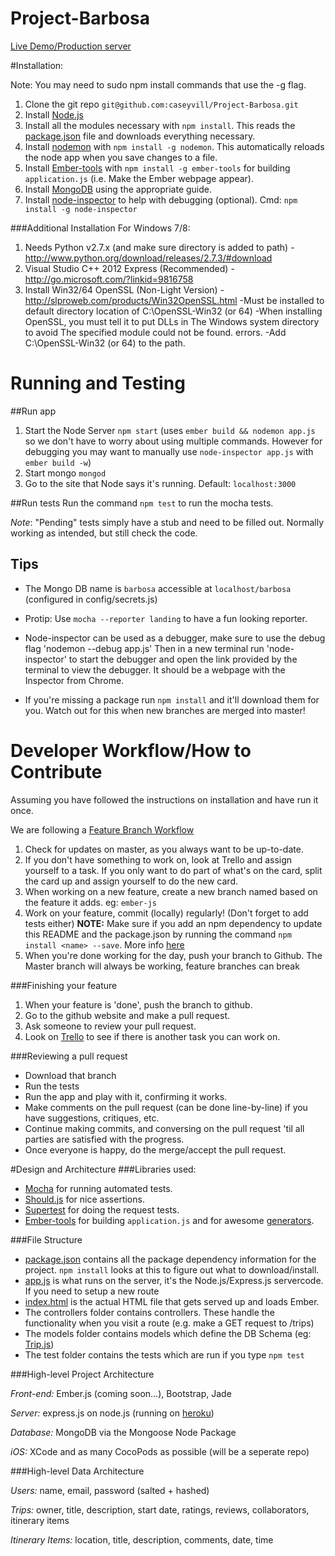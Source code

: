 Project-Barbosa
===============
[Live Demo/Production server](http://project-barbosa.herokuapp.com/)

#Installation:

Note: You may need to sudo npm install commands that use the -g flag.

1. Clone the git repo `git@github.com:caseyvill/Project-Barbosa.git`
2. Install [Node.js](http://nodejs.org/)
3. Install all the modules necessary with `npm install`. This reads the [package.json](package.json) file and downloads everything necessary.
4. Install [nodemon](http://nodemon.io/) with `npm install -g nodemon`. This automatically reloads the node app when you save changes to a file.
5. Install [Ember-tools](https://github.com/rpflorence/ember-tools) with `npm install -g ember-tools` for building `application.js` (i.e. Make the Ember webpage appear).
6. Install [MongoDB](http://docs.mongodb.org/manual/installation/) using the appropriate guide.
6. Install [node-inspector](https://github.com/node-inspector/node-inspector) to help with debugging (optional). Cmd: `npm install -g node-inspector`

###Additional Installation For Windows 7/8:

1. Needs Python v2.7.x (and make sure directory is added to path) - http://www.python.org/download/releases/2.7.3/#download
2. Visual Studio C++ 2012 Express (Recommended) - http://go.microsoft.com/?linkid=9816758
3. Install Win32/64 OpenSSL (Non-Light Version) -http://slproweb.com/products/Win32OpenSSL.html
	-Must be installed to default directory location of C:\OpenSSL-Win32 (or 64)
	-When installing OpenSSL, you must tell it to put DLLs in  The Windows system directory  to avoid  The specified module could not be found.  errors.
	-Add C:\OpenSSL-Win32 (or 64) to the path.

# Running and Testing

##Run app
1. Start the Node Server `npm start` (uses `ember build && nodemon app.js` so we don't have to worry about using multiple commands. However for debugging you may want to manually use `node-inspector app.js` with `ember build -w`)
2. Start mongo `mongod`
3. Go to the site that Node says it's running. Default: `localhost:3000`

##Run tests
Run the command `npm test` to run the mocha tests.

_Note_: "Pending" tests simply have a stub and need to be filled out. Normally working as intended, but still check the code.

## Tips
* The Mongo DB name is `barbosa` accessible at `localhost/barbosa` (configured in config/secrets.js)
* Protip: Use `mocha --reporter landing` to have a fun looking reporter.
* Node-inspector can be used as a debugger, make sure to use the debug flag
'nodemon --debug app.js' Then in a new terminal run 'node-inspector' to start the debugger and open the link provided by the terminal to view the debugger. It should be a webpage with the Inspector from Chrome.

* If you're missing a package run `npm install` and it'll download them for you. Watch out for this when new branches are merged into master!

# Developer Workflow/How to Contribute
Assuming you have followed the instructions on installation and have run it once.

We are following a [Feature Branch Workflow](https://www.atlassian.com/git/workflows#!workflow-feature-branch)

1. Check for updates on master, as you always want to be up-to-date.
2. If you don't have something to work on, look at Trello and assign yourself to a task. If you only want to do part of what's on the card, split the card up and assign yourself to do the new card.
3. When working on a new feature, create a new branch named based on the feature it adds. eg: `ember-js`
4. Work on your feature, commit (locally) regularly! (Don't forget to add tests either)
**NOTE:** Make sure if you add an npm dependency to update this README and the package.json by running the command `npm install <name> --save`. More info [here](https://www.npmjs.org/doc/install.html)
5. When you're done working for the day, push your branch to Github. The Master branch will always be working, feature branches can break

###Finishing your feature
1. When your feature is 'done', push the branch to github. 
2. Go to the github website and make a pull request.
3. Ask someone to review your pull request.
4. Look on [Trello](https://trello.com/b/lJc23iGy/group-3-project-barbosa) to see if there is another task you can work on.

###Reviewing a pull request
* Download that branch
* Run the tests
* Run the app and play with it, confirming it works.
* Make comments on the pull request (can be done line-by-line) if you have suggestions, critiques, etc.
* Continue making commits, and conversing on the pull request 'til all parties are satisfied with the progress.
* Once everyone is happy, do the merge/accept the pull request.

#Design and Architecture
###Libraries used:
* [Mocha](http://visionmedia.github.io/mocha/) for running automated tests.
* [Should.js](https://github.com/visionmedia/should.js) for nice assertions.
* [Supertest](https://github.com/visionmedia/supertest) for doing the request tests.
* [Ember-tools](https://github.com/rpflorence/ember-tools) for building `application.js` and for awesome [generators](https://github.com/rpflorence/ember-tools#generators).

###File Structure
* [package.json](package.json) contains all the package dependency information for the project. `npm install` looks at this to figure out what to download/install.
* [app.js](app.js) is what runs on the server, it's the Node.js/Express.js servercode. If you need to setup a new route
* [index.html](index.html) is the actual HTML file that gets served up and loads Ember.
* The controllers folder contains controllers. These handle the functionality when you visit a route (e.g. make a GET request to /trips)
* The models folder contains models which define the DB Schema (eg: [Trip.js](models/Trips.js))
* The test folder contains the tests which are run if you type `npm test`

###High-level Project Architecture

_Front-end:_ Ember.js (coming soon...), Bootstrap, Jade

_Server:_ express.js on node.js (running on [heroku](comp-4350.herokuapp.com))

_Database:_ MongoDB via the Mongoose Node Package

_iOS:_ XCode and as many CocoPods as possible (will be a seperate repo)

###High-level Data Architecture

_Users:_ name, email, password (salted + hashed)

_Trips:_ owner, title, description, start date, ratings, reviews, collaborators, itinerary items

_Itinerary Items:_ location, title, description, comments, date, time
